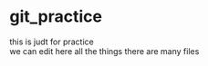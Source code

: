 # git_practice
this is judt for practice
<br>
we can edit here all the things
there are many files 
